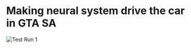 # Making neural system drive the car in GTA SA
![Test Run 1](https://github.com/Ananthoju-Pranav-Sai/GTA_SA_AI/blob/main/Example.gif)